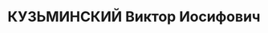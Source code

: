 ---
title: КУЗЬМИНСКИЙ Виктор Иосифович
description: "Род. в 1896, Киев, русский, обр.: среднее, б/п. Проживал: Москва, ул.\
  \ Коминтерна, д. 5/25, кв. 20. Старший инженер в проектно-монтажной конторе \"Вентиляция\"\
  . \n  Арестован 21.04.1937. Обв. в участии в антисоветской шпионско-террористической\
  \ организации. Приговор: ВК ВС СССР, 08.10.1937 – ВМН. Расстрелян 08.10.1937, г.Москва.\
  \ \n  Реабилитирован ВК ВС СССР 15.12.1956"
---